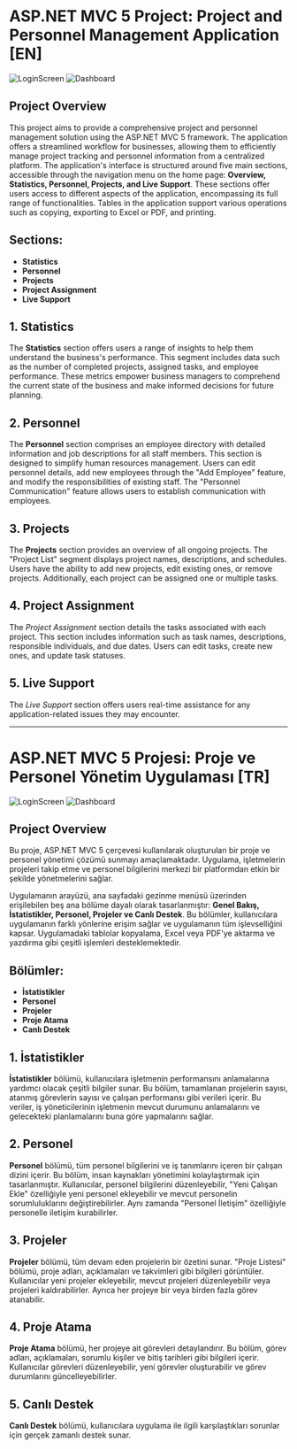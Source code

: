 # ASP.NET MVC 5 Project: Project and Personnel Management Application [EN]
![LoginScreen](images/LoginScreen.png)
![Dashboard](images/Dashboard.png)
## Project Overview
This project aims to provide a comprehensive project and personnel management solution using the ASP.NET MVC 5 framework. The application offers a streamlined workflow for businesses, allowing them to efficiently manage project tracking and personnel information from a centralized platform.
The application's interface is structured around five main sections, accessible through the navigation menu on the home page: **Overview, Statistics, Personnel, Projects, and Live Support**. These sections offer users access to different aspects of the application, encompassing its full range of functionalities. Tables in the application support various operations such as copying, exporting to Excel or PDF, and printing.

## Sections:

- **Statistics**
- **Personnel**
- **Projects**
- **Project Assignment**
- **Live Support**

## 1. Statistics
The **Statistics** section offers users a range of insights to help them understand the business's performance. This segment includes data such as the number of completed projects, assigned tasks, and employee performance. These metrics empower business managers to comprehend the current state of the business and make informed decisions for future planning.

## 2. Personnel
The **Personnel** section comprises an employee directory with detailed information and job descriptions for all staff members. This section is designed to simplify human resources management. Users can edit personnel details, add new employees through the "Add Employee" feature, and modify the responsibilities of existing staff. The "Personnel Communication" feature allows users to establish communication with employees.
## 3. Projects
The **Projects** section provides an overview of all ongoing projects. The "Project List" segment displays project names, descriptions, and schedules. Users have the ability to add new projects, edit existing ones, or remove projects. Additionally, each project can be assigned one or multiple tasks.
## 4. Project Assignment
The *Project Assignment* section details the tasks associated with each project. This section includes information such as task names, descriptions, responsible individuals, and due dates. Users can edit tasks, create new ones, and update task statuses.

## 5. Live Support
The *Live Support* section offers users real-time assistance for any application-related issues they may encounter.


-------------------------------------------------------------------------------------------------

# ASP.NET MVC 5 Projesi: Proje ve Personel Yönetim Uygulaması [TR]
![LoginScreen](images/LoginScreen.png)
![Dashboard](images/Dashboard.png)
## Project Overview
Bu proje, ASP.NET MVC 5 çerçevesi kullanılarak oluşturulan bir proje ve personel yönetimi çözümü sunmayı amaçlamaktadır. Uygulama, işletmelerin projeleri takip etme ve personel bilgilerini merkezi bir platformdan etkin bir şekilde yönetmelerini sağlar.

Uygulamanın arayüzü, ana sayfadaki gezinme menüsü üzerinden erişilebilen beş ana bölüme dayalı olarak tasarlanmıştır: **Genel Bakış, İstatistikler, Personel, Projeler ve Canlı Destek**. Bu bölümler, kullanıcılara uygulamanın farklı yönlerine erişim sağlar ve uygulamanın tüm işlevselliğini kapsar. Uygulamadaki tablolar kopyalama, Excel veya PDF'ye aktarma ve yazdırma gibi çeşitli işlemleri desteklemektedir.


## Bölümler:

- **İstatistikler**
- **Personel**
- **Projeler**
- **Proje Atama**
- **Canlı Destek**

## 1. İstatistikler
**İstatistikler** bölümü, kullanıcılara işletmenin performansını anlamalarına yardımcı olacak çeşitli bilgiler sunar. Bu bölüm, tamamlanan projelerin sayısı, atanmış görevlerin sayısı ve çalışan performansı gibi verileri içerir. Bu veriler, iş yöneticilerinin işletmenin mevcut durumunu anlamalarını ve gelecekteki planlamalarını buna göre yapmalarını sağlar.

## 2. Personel
**Personel** bölümü, tüm personel bilgilerini ve iş tanımlarını içeren bir çalışan dizini içerir. Bu bölüm, insan kaynakları yönetimini kolaylaştırmak için tasarlanmıştır. Kullanıcılar, personel bilgilerini düzenleyebilir, "Yeni Çalışan Ekle" özelliğiyle yeni personel ekleyebilir ve mevcut personelin sorumluluklarını değiştirebilirler. Aynı zamanda "Personel İletişim" özelliğiyle personelle iletişim kurabilirler.
## 3. Projeler
**Projeler** bölümü, tüm devam eden projelerin bir özetini sunar. "Proje Listesi" bölümü, proje adları, açıklamaları ve takvimleri gibi bilgileri görüntüler. Kullanıcılar yeni projeler ekleyebilir, mevcut projeleri düzenleyebilir veya projeleri kaldırabilirler. Ayrıca her projeye bir veya birden fazla görev atanabilir.
## 4. Proje Atama
**Proje Atama** bölümü, her projeye ait görevleri detaylandırır. Bu bölüm, görev adları, açıklamaları, sorumlu kişiler ve bitiş tarihleri gibi bilgileri içerir. Kullanıcılar görevleri düzenleyebilir, yeni görevler oluşturabilir ve görev durumlarını güncelleyebilirler.

## 5. Canlı Destek
**Canlı Destek** bölümü, kullanıcılara uygulama ile ilgili karşılaştıkları sorunlar için gerçek zamanlı destek sunar.
